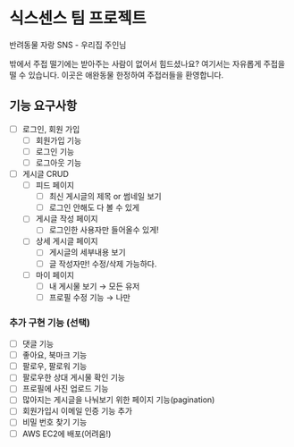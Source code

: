 # 식스센스 팀 프로젝트

반려동물 자랑 SNS - 우리집 주인님 

밖에서 주접 떨기에는 받아주는 사람이 없어서 힘드셨나요? 여기서는 자유롭게 주접을 떨 수 있습니다. 이곳은 애완동물 한정하여 주접러들을 환영합니다.





## 기능 요구사항

- [ ]  로그인, 회원 가입
    - [ ]  회원가입 기능
    - [ ]  로그인 기능
    - [ ]  로그아웃 기능
- [ ]  게시글 CRUD
    - [ ]  피드 페이지
        - [ ]  최신 게시글의 제목 or 썸네일 보기
        - [ ]  로그인 안해도 다 볼 수 있게
    - [ ]  게시글 작성 페이지
        - [ ]  로그인한 사용자만 들어올수 있게!
    - [ ]  상세 게시글 페이지
        - [ ]  게시글의 세부내용 보기
        - [ ]  글 작성자만! 수정/삭제 가능하다.
    - [ ]  마이 페이지
        - [ ]  내 게시물 보기 → 모든 유저
        - [ ]  프로필 수정 기능 → 나만

### 추가 구현 기능 (선택)

- [ ]  댓글 기능
- [ ]  좋아요, 북마크 기능
- [ ]  팔로우, 팔로워 기능
- [ ]  팔로우한 상대 게시물 확인 기능
- [ ]  프로필에 사진 업로드 기능
- [ ]  많아지는 게시글을 나눠보기 위한 페이지 기능(pagination)
- [ ]  회원가입시 이메일 인증 기능 추가
- [ ]  비밀 번호 찾기 기능
- [ ]  AWS EC2에 배포(어려움!)